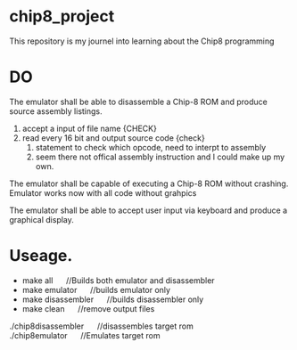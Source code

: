 # chip8_project
This repository is my journel into learning about the Chip8 programming 

# DO 
The emulator shall be able to disassemble a Chip-8 ROM and produce source assembly listings.
1. accept a input of file name {CHECK}
2. read every 16 bit and output source code {check}
	1. statement to check which opcode, need to interpt to assembly
	2. seem there not offical assembly instruction and I could make up my own.

The emulator shall be capable of executing a Chip-8 ROM without crashing.
	Emulator works now with all code without grahpics

The emulator shall be able to accept user input via keyboard and produce a graphical display.

# Useage.

* make all &nbsp;&nbsp;&nbsp;&nbsp; //Builds both emulator and disassembler
* make emulator &nbsp;&nbsp;&nbsp;&nbsp;  //builds emulator only
* make disassembler &nbsp;&nbsp;&nbsp;&nbsp;  //builds disassembler only
* make clean &nbsp;&nbsp;&nbsp;&nbsp;  //remove output files

./chip8disassembler	<rom file> &nbsp;&nbsp;&nbsp;&nbsp;  //disassembles target rom <br>
./chip8emulator		<rom file> &nbsp;&nbsp;&nbsp;&nbsp;  //Emulates target rom
